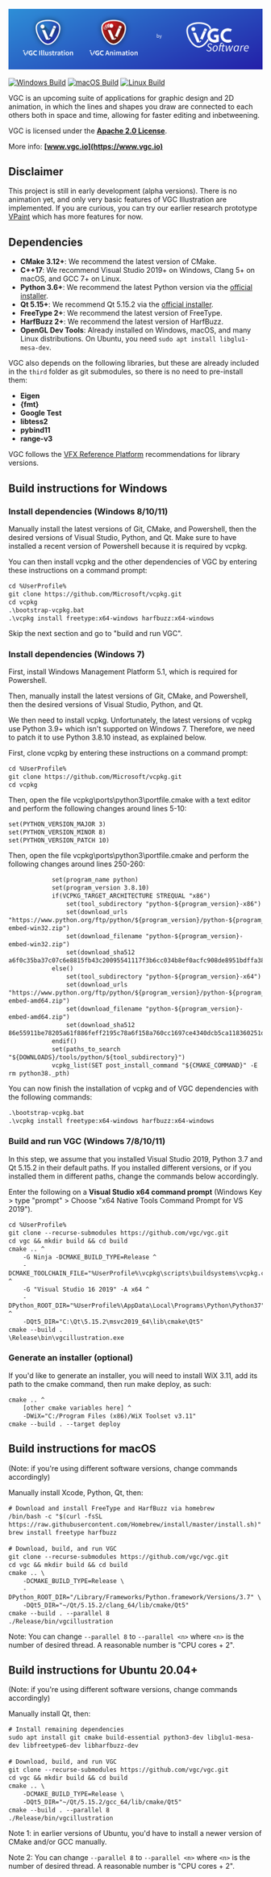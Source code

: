 ![VGC](https://github.com/vgc/vgc/blob/master/hero.png)

[![Windows Build](https://github.com/vgc/vgc/actions/workflows/windows.yml/badge.svg?branch=master&event=push)](https://github.com/vgc/vgc/actions/workflows/windows.yml)
[![macOS Build](https://github.com/vgc/vgc/actions/workflows/macos.yml/badge.svg?branch=master&event=push)](https://github.com/vgc/vgc/actions/workflows/macos.yml)
[![Linux Build](https://github.com/vgc/vgc/actions/workflows/linux.yml/badge.svg?branch=master&event=push)](https://github.com/vgc/vgc/actions/workflows/linuxb.yml)

VGC is an upcoming suite of applications for graphic design and 2D animation,
in which the lines and shapes you draw are connected to each others both in
space and time, allowing for faster editing and inbetweening.

VGC is licensed under the **[Apache 2.0 License](https://github.com/vgc/vgc/blob/master/LICENSE)**.

More info: **[www.vgc.io](https://www.vgc.io)**

## Disclaimer

This project is still in early development (alpha versions). There is no animation yet, and
only very basic features of VGC Illustration are implemented. If you are curious, you
can try our earlier research prototype [VPaint](https://www.vpaint.org) which has
more features for now.

## Dependencies

- **CMake 3.12+**: We recommend the latest version of CMake.
- **C++17**: We recommend Visual Studio 2019+ on Windows, Clang 5+ on macOS, and GCC 7+ on Linux.
- **Python 3.6+**: We recommend the latest Python version via the [official installer](https://www.python.org/downloads/).
- **Qt 5.15+**: We recommend Qt 5.15.2 via the [official installer](https://www.qt.io/download-qt-installer).
- **FreeType 2+**: We recommend the latest version of FreeType.
- **HarfBuzz 2+**: We recommend the latest version of HarfBuzz.
- **OpenGL Dev Tools**: Already installed on Windows, macOS, and many Linux distributions. On Ubuntu, you need `sudo apt install libglu1-mesa-dev`.

VGC also depends on the following libraries, but these are already included in
the `third` folder as git submodules, so there is no need to pre-install them:
- **Eigen**
- **{fmt}**
- **Google Test**
- **libtess2**
- **pybind11**
- **range-v3**

VGC follows the [VFX Reference Platform](http://www.vfxplatform.com/)
recommendations for library versions.

## Build instructions for Windows

### Install dependencies (Windows 8/10/11)

Manually install the latest versions of Git, CMake, and Powershell, then the desired versions of Visual Studio, Python, and Qt. Make sure to have installed a recent version of Powershell because it is required by vcpkg.

You can then install vcpkg and the other dependencies of VGC by entering these instructions on a command prompt:

```
cd %UserProfile%
git clone https://github.com/Microsoft/vcpkg.git
cd vcpkg
.\bootstrap-vcpkg.bat
.\vcpkg install freetype:x64-windows harfbuzz:x64-windows
```

Skip the next section and go to "build and run VGC".

### Install dependencies (Windows 7)

First, install Windows Management Platform 5.1, which is required for Powershell.

Then, manually install the latest versions of Git, CMake, and Powershell, then the desired versions of Visual Studio, Python, and Qt.

We then need to install vcpkg. Unfortunately, the latest versions of vcpkg use Python 3.9+ which isn't supported on Windows 7. Therefore, we need to patch it to use Python 3.8.10 instead, as explained below.

First, clone vcpkg by entering these instructions on a command prompt:

```
cd %UserProfile%
git clone https://github.com/Microsoft/vcpkg.git
cd vcpkg
```

Then, open the file vcpkg\ports\python3\portfile.cmake with a text editor and perform the following changes around lines 5-10:

```
set(PYTHON_VERSION_MAJOR 3)
set(PYTHON_VERSION_MINOR 8)
set(PYTHON_VERSION_PATCH 10)
```

Then, open the file vcpkg\ports\python3\portfile.cmake and perform the following changes around lines 250-260:

```
            set(program_name python)
            set(program_version 3.8.10)
            if(VCPKG_TARGET_ARCHITECTURE STREQUAL "x86")
                set(tool_subdirectory "python-${program_version}-x86")
                set(download_urls "https://www.python.org/ftp/python/${program_version}/python-${program_version}-embed-win32.zip")
                set(download_filename "python-${program_version}-embed-win32.zip")
                set(download_sha512 a6f0c35ba37c07c6e8815fb43c20095541117f3b6cc034b8ef0acfc908de8951bdffa38706bac802f820290b39ae84f934f27a8e32f548735f470277f7a70550)
            else()
                set(tool_subdirectory "python-${program_version}-x64")
                set(download_urls "https://www.python.org/ftp/python/${program_version}/python-${program_version}-embed-amd64.zip")
                set(download_filename "python-${program_version}-embed-amd64.zip")
                set(download_sha512 86e55911be78205a61f886feff2195c78a6f158a760cc1697ce4340dcb5ca118360251de2f707b6d2a78b7469d92c87b045b7326d6f194bfa92e665af1cd55a5)
            endif()
            set(paths_to_search "${DOWNLOADS}/tools/python/${tool_subdirectory}")
            vcpkg_list(SET post_install_command "${CMAKE_COMMAND}" -E rm python38._pth)
```

You can now finish the installation of vcpkg and of VGC dependencies with the following commands:

```
.\bootstrap-vcpkg.bat
.\vcpkg install freetype:x64-windows harfbuzz:x64-windows
```

### Build and run VGC (Windows 7/8/10/11)

In this step, we assume that you installed Visual Studio 2019, Python 3.7 and Qt 5.15.2 in their default paths. If you installed different versions, or if you installed them in different paths, change the commands below accordingly.

Enter the following on a **Visual Studio x64 command prompt** (Windows Key > type "prompt" > Choose "x64 Native Tools Command Prompt for VS 2019").


```
cd %UserProfile%
git clone --recurse-submodules https://github.com/vgc/vgc.git
cd vgc && mkdir build && cd build
cmake .. ^
    -G Ninja -DCMAKE_BUILD_TYPE=Release ^
    -DCMAKE_TOOLCHAIN_FILE="%UserProfile%\vcpkg\scripts\buildsystems\vcpkg.cmake" ^
    -G "Visual Studio 16 2019" -A x64 ^
    -DPython_ROOT_DIR="%UserProfile%\AppData\Local\Programs\Python\Python37" ^
    -DQt5_DIR="C:\Qt\5.15.2\msvc2019_64\lib\cmake\Qt5"
cmake --build .
\Release\bin\vgcillustration.exe
```

### Generate an installer (optional)

If you'd like to generate an installer, you will need to install WiX 3.11, add its path to the cmake command, then run make deploy, as such:

```
cmake .. ^
    [other cmake variables here] ^
    -DWiX="C:/Program Files (x86)/WiX Toolset v3.11"
cmake --build . --target deploy
```

## Build instructions for macOS

(Note: if you're using different software versions, change commands accordingly)

Manually install Xcode, Python, Qt, then:

```
# Download and install FreeType and HarfBuzz via homebrew
/bin/bash -c "$(curl -fsSL https://raw.githubusercontent.com/Homebrew/install/master/install.sh)"
brew install freetype harfbuzz

# Download, build, and run VGC
git clone --recurse-submodules https://github.com/vgc/vgc.git
cd vgc && mkdir build && cd build
cmake .. \
    -DCMAKE_BUILD_TYPE=Release \
    -DPython_ROOT_DIR="/Library/Frameworks/Python.framework/Versions/3.7" \
    -DQt5_DIR="~/Qt/5.15.2/clang_64/lib/cmake/Qt5"
cmake --build . --parallel 8
./Release/bin/vgcillustration
```

Note: You can change `--parallel 8` to `--parallel <n>` where `<n>` is the number of desired thread. A reasonable number is "CPU cores + 2".

## Build instructions for Ubuntu 20.04+

(Note: if you're using different software versions, change commands accordingly)

Manually install Qt, then:

```
# Install remaining dependencies
sudo apt install git cmake build-essential python3-dev libglu1-mesa-dev libfreetype6-dev libharfbuzz-dev

# Download, build, and run VGC
git clone --recurse-submodules https://github.com/vgc/vgc.git
cd vgc && mkdir build && cd build
cmake .. \
    -DCMAKE_BUILD_TYPE=Release \
    -DQt5_DIR="~/Qt/5.15.2/gcc_64/lib/cmake/Qt5"
cmake --build . --parallel 8
./Release/bin/vgcillustration
```

Note 1: in earlier versions of Ubuntu, you'd have to install a newer version of CMake and/or GCC manually.

Note 2: You can change `--parallel 8` to `--parallel <n>` where `<n>` is the number of desired thread. A reasonable number is "CPU cores + 2".
